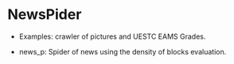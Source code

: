 # NewsPider

* Examples: crawler of pictures and UESTC EAMS Grades. 

* news_p: Spider of news using the density of blocks evaluation.

